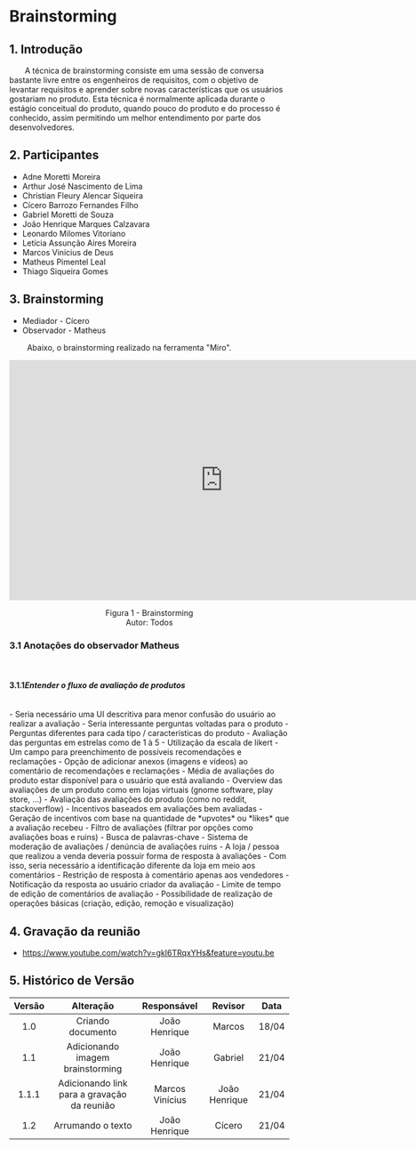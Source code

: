 # Brainstorming

## 1. Introdução

&emsp;&emsp;A técnica de brainstorming consiste em uma sessão de conversa bastante livre entre os engenheiros de requisitos, com o objetivo de levantar requisitos e aprender sobre novas características que os usuários gostariam no produto. Esta técnica é normalmente aplicada durante o estágio conceitual do produto, quando pouco do produto e do processo é conhecido, assim permitindo um melhor entendimento por parte dos desenvolvedores.

## 2. Participantes

- Adne Moretti Moreira
- Arthur José Nascimento de Lima
- Christian Fleury Alencar Siqueira
- Cícero Barrozo Fernandes Filho
- Gabriel Moretti de Souza
- João Henrique Marques Calzavara
- Leonardo Milomes Vitoriano
- Letícia Assunção Aires Moreira
- Marcos Vinicius de Deus
- Matheus Pimentel Leal
- Thiago Siqueira Gomes

## 3. Brainstorming

- Mediador - Cícero
- Observador - Matheus

&emsp;&emsp; Abaixo, o brainstorming realizado na ferramenta "Miro".

<iframe width="768" height="432" src="https://miro.com/app/live-embed/uXjVMR5ENS8=/?moveToViewport=11662,-33776,17523,8688&embedId=716684158285" frameborder="0" scrolling="no" allow="fullscreen; clipboard-read; clipboard-write" allowfullscreen></iframe>

<p align='center'>
Figura 1 - Brainstorming <br>Autor: Todos
</p>

### 3.1 Anotações do observador Matheus

<br>

#### 3.1.1*Entender o fluxo de avaliação de produtos*

<br>
- Seria necessário uma UI descritiva para menor confusão do usuário ao realizar a avaliação
- Seria interessante perguntas voltadas para o produto
	- Perguntas diferentes para cada tipo / características do produto
- Avaliação das perguntas em estrelas como de 1 à 5
	- Utilização da escala de likert
- Um campo para preenchimento de possíveis recomendações e reclamações
- Opção de adicionar anexos (imagens e vídeos) ao comentário de recomendações e reclamações
- Média de avaliações do produto estar disponível para o usuário que está avaliando
	- Overview das avaliações de um produto como em lojas virtuais (gnome software, play store, ...)
- Avaliação das avaliações do produto (como no reddit, stackoverflow)
- Incentivos baseados em avaliações bem avaliadas
	- Geração de incentivos com base na quantidade de *upvotes* ou *likes* que a avaliação recebeu
- Filtro de avaliações (filtrar por opções como avaliações boas e ruins)
	- Busca de palavras-chave
- Sistema de moderação de avaliações / denúncia de avaliações ruins
- A loja / pessoa que realizou a venda deveria possuir forma de resposta à avaliações
	- Com isso, seria necessário a identificação diferente da loja em meio aos comentários
	- Restrição de resposta à comentário apenas aos vendedores
	- Notificação da resposta ao usuário criador da avaliação
- Limite de tempo de edição de comentários de avaliação
- Possibilidade de realização de operações básicas (criação, edição, remoção e visualização)

## 4. Gravação da reunião

- https://www.youtube.com/watch?v=gkI6TRqxYHs&feature=youtu.be

## 5. Histórico de Versão

| Versão |                  Alteração                  |   Responsável   |    Revisor    | Data  |
| :----: | :-----------------------------------------: | :-------------: | :-----------: | :---: |
|  1.0   |              Criando documento              |  João Henrique  |    Marcos     | 18/04 |
|  1.1   |      Adicionando imagem brainstorming       |  João Henrique  |    Gabriel    | 21/04 |
| 1.1.1  | Adicionando link para a gravação da reunião | Marcos Vinícius | João Henrique | 21/04 |
|  1.2   |              Arrumando o texto              |  João Henrique  |    Cícero     | 21/04 |
